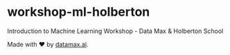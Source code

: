 # workshop-ml-holberton
Introduction to Machine Learning Workshop - Data Max &amp; Holberton School


Made with ❤️ by [datamax.ai](https://www.datamax.ai/).
